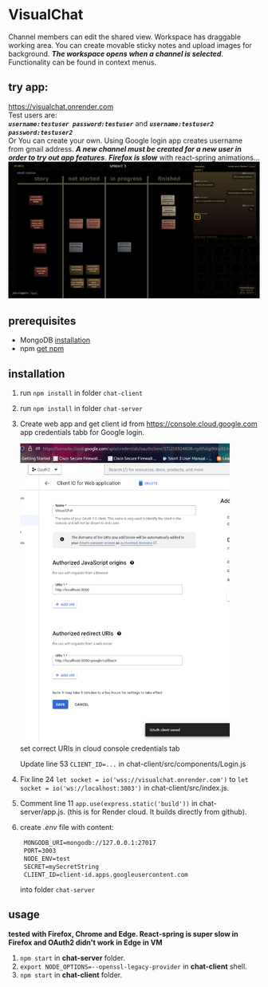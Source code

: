# VisualChat
Channel members can edit the shared view. Workspace has draggable working area. You can create movable sticky notes and upload images for background. ___The workspace opens when a channel is selected___. Functionality can be found in context menus. 
## try app:
https://visualchat.onrender.com   
Test users are:    
___`username:testuser password:testuser`___ and ___`username:testuser2 password:testuser2`___   
Or You can create your own. Using Google login app creates username from gmail address. ___A new channel must be created for a new user in order to try out app features___. ___Firefox is slow___ with react-spring animations...   
![Image of note view](https://github.com/juhaj77/VisualChat/blob/master/images/UI_n.png)
## prerequisites

* MongoDB [installation](https://docs.mongodb.com/manual/installation/)
* npm [get npm](https://www.npmjs.com/get-npm)

## installation

1. run `npm install` in folder `chat-client`
1. run `npm install` in folder `chat-server`
1. Create web app and get client id from https://console.cloud.google.com app credentials tabb for Google login.
    
   ![Image for oauth credentials](https://github.com/juhaj77/VisualChat/blob/master/images/oauth2.png)    
   set correct URIs in cloud console credentials tab
   
   Update line 53 `CLIENT_ID=...` in chat-client/src/components/Login.js

1. Fix line 24 `let socket = io('wss://visualchat.onrender.com')` to `let socket = io('ws://localhost:3003')`  in chat-client/src/index.js.
1. Comment line 11 `app.use(express.static('build'))` in chat-server/app.js. (this is for Render cloud. It builds directly from github).
1. create _.env_ file with content:
   ```
    MONGODB_URI=mongodb://127.0.0.1:27017
    PORT=3003
    NODE_ENV=test
    SECRET=mySecretString
    CLIENT_ID=client-id.apps.googleusercontent.com
   ```
    into folder `chat-server`
   
## usage

____tested with Firefox, Chrome and Edge. React-spring is super slow in Firefox and OAuth2 didn't work in Edge in VM____

1. `npm start` in **chat-server** folder.
1. `export NODE_OPTIONS=--openssl-legacy-provider` in **chat-client** shell.
1. `npm start` in **chat-client** folder.



